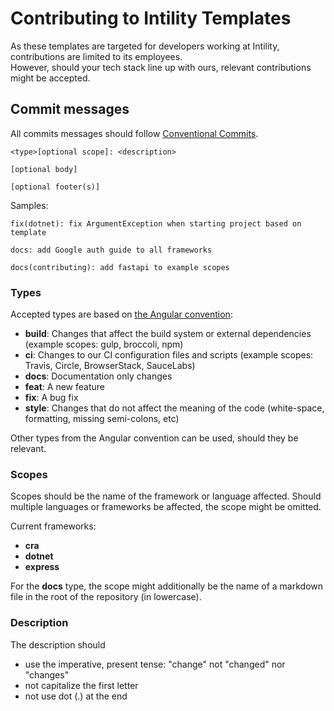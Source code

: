 # Contributing to Intility Templates

As these templates are targeted for developers working at Intility, contributions are limited to its employees.  
However, should your tech stack line up with ours, relevant contributions might be accepted.

## Commit messages

All commits messages should follow [Conventional Commits](https://www.conventionalcommits.org/en/v1.0.0/#summary).

```
<type>[optional scope]: <description>

[optional body]

[optional footer(s)]
```

Samples:

```
fix(dotnet): fix ArgumentException when starting project based on template
```

```
docs: add Google auth guide to all frameworks
```

```
docs(contributing): add fastapi to example scopes
```


### Types

Accepted types are based on [the Angular convention](https://github.com/angular/angular/blob/22b96b9/CONTRIBUTING.md#type):

* **build**: Changes that affect the build system or external dependencies (example scopes: gulp, broccoli, npm)
* **ci**: Changes to our CI configuration files and scripts (example scopes: Travis, Circle, BrowserStack, SauceLabs)
* **docs**: Documentation only changes
* **feat**: A new feature
* **fix**: A bug fix
* **style**: Changes that do not affect the meaning of the code (white-space, formatting, missing semi-colons, etc)

Other types from the Angular convention can be used, should they be relevant.

### Scopes

Scopes should be the name of the framework or language affected. Should multiple languages or frameworks be affected, the scope might be omitted.

Current frameworks:

* **cra**
* **dotnet**
* **express**

For the **docs** type, the scope might additionally be the name of a markdown file in the root of the repository (in lowercase).

### Description

The description should

* use the imperative, present tense: "change" not "changed" nor "changes"
* not capitalize the first letter
* not use dot (.) at the end
